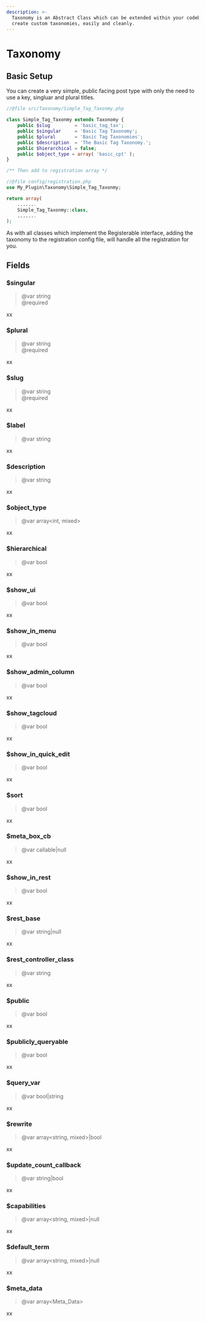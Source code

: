 ```yaml
---
description: >-
  Taxonomy is an Abstract Class which can be extended within your codebase, to
  create custom taxonomies, easily and cleanly.
---
```


# Taxonomy

## Basic Setup

You can create a very simple, public facing post type with only the need to use a key, singluar and plural titles.

```php
//@file src/Taxonomy/Simple_Tag_Taxonmy.php

class Simple_Tag_Taxonmy extends Taxonomy {
    public $slug         = 'basic_tag_tax';
	public $singular     = 'Basic Tag Taxonomy';
	public $plural       = 'Basic Tag Taxonomies';
	public $description  = 'The Basic Tag Taxonomy.';
	public $hierarchical = false;
	public $object_type = array( 'basic_cpt' );
}

/** Then add to registration array */

//@file config/registration.php
use My_Plugin\Taxonomy\Simple_Tag_Taxonmy;

return array(
    .......
    Simple_Tag_Taxonmy::class,
    .......
);
```
As with all classes which implement the Registerable interface, adding the taxonomy to the registration config file, will handle all the registration for you.

## Fields

### $singular

> @var string  
> @required

xx

### $plural

> @var string  
> @required

xx

### $slug

> @var string  
> @required

xx

### $label

> @var string  

xx

### $description

> @var string  

xx

### $object_type

> @var array<int, mixed> 

xx

### $hierarchical

> @var bool

xx

### $show_ui

> @var bool

xx

### $show_in_menu

> @var bool

xx

### $show_admin_column

> @var bool

xx

### $show_tagcloud

> @var bool

xx

### $show_in_quick_edit

> @var bool

xx

### $sort

> @var bool

xx

### $meta_box_cb

> @var callable|null

xx

### $show_in_rest

> @var bool

xx

### $rest_base

> @var string|null

xx


### $rest_controller_class

> @var string

xx

### $public

> @var bool

xx

### $publicly_queryable

> @var bool

xx

### $query_var

> @var bool|string

xx

### $rewrite

> @var array<string, mixed>|bool

xx

### $update_count_callback

> @var string|bool

xx

### $capabilities

> @var array<string, mixed>|null

xx

### $default_term

> @var array<string, mixed>|null

xx

### $meta_data

> @var array<Meta_Data>

xx